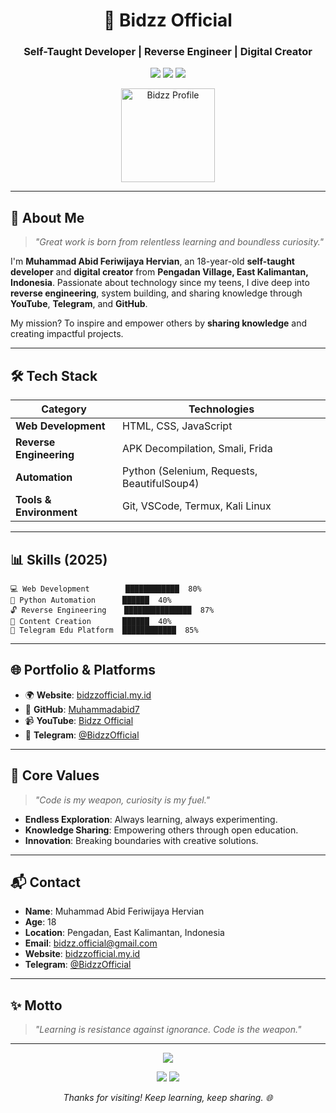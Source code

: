 <h1 align="center">🚀 Bidzz Official</h1>
<h3 align="center">Self-Taught Developer | Reverse Engineer | Digital Creator</h3>

<p align="center">
  <img src="https://img.shields.io/badge/Code-Autodidact-blue?style=flat-square&logo=codeigniter" />
  <img src="https://img.shields.io/badge/Platform-YouTube%20|%20Telegram-red?style=flat-square&logo=telegram" />
  <img src="https://img.shields.io/badge/Focus-Reverse%20Engineering-orange?style=flat-square&logo=security" />
</p>

<p align="center">
  <img src="https://bidzzofficial.my.id/Bidzz.png" width="150" alt="Bidzz Profile" />
</p>

---

## 🧠 About Me

> *"Great work is born from relentless learning and boundless curiosity."*

I'm **Muhammad Abid Feriwijaya Hervian**, an 18-year-old **self-taught developer** and **digital creator** from **Pengadan Village, East Kalimantan, Indonesia**. Passionate about technology since my teens, I dive deep into **reverse engineering**, system building, and sharing knowledge through **YouTube**, **Telegram**, and **GitHub**.

My mission? To inspire and empower others by **sharing knowledge** and creating impactful projects.

---

## 🛠️ Tech Stack

| **Category**             | **Technologies**                             |
|--------------------------|----------------------------------------------|
| **Web Development**      | HTML, CSS, JavaScript                       |
| **Reverse Engineering**  | APK Decompilation, Smali, Frida             |
| **Automation**           | Python (Selenium, Requests, BeautifulSoup4) |
| **Tools & Environment**  | Git, VSCode, Termux, Kali Linux             |

---

## 📊 Skills (2025)

```plaintext
💻 Web Development        ████████████  80%
🐍 Python Automation      ██████  40%
🔓 Reverse Engineering    ███████████████  87%
📢 Content Creation       ██████  40%
📲 Telegram Edu Platform  ████████████  85%
```

---

## 🌐 Portfolio & Platforms

- 🌍 **Website**: [bidzzofficial.my.id](https://bidzzofficial.my.id)
- 📂 **GitHub**: [Muhammadabid7](https://github.com/Muhammadabid7)
- 📹 **YouTube**: [Bidzz Official](https://youtube.com/@BidzzOfficial)
- 💬 **Telegram**: [@BidzzOfficial](https://t.me/BidzzOfficial)

---

## 🧭 Core Values

> *"Code is my weapon, curiosity is my fuel."*

- **Endless Exploration**: Always learning, always experimenting.
- **Knowledge Sharing**: Empowering others through open education.
- **Innovation**: Breaking boundaries with creative solutions.

---

## 📬 Contact

- **Name**: Muhammad Abid Feriwijaya Hervian
- **Age**: 18
- **Location**: Pengadan, East Kalimantan, Indonesia
- **Email**: [bidzz.official@gmail.com](mailto:bidzz.official@gmail.com)
- **Website**: [bidzzofficial.my.id](https://bidzzofficial.my.id)
- **Telegram**: [@BidzzOfficial](https://t.me/BidzzOfficial)

---

## ✨ Motto

> *"Learning is resistance against ignorance. Code is the weapon."*

---

<p align="center">
  <img src="https://readme-typing-svg.herokuapp.com?font=Fira+Code&size=20&center=true&vCenter=true&width=600&lines=Code.+Break.+Repeat.;Create.+Explore.+Share.;Reverse+It+All+Backwards!" />
</p>

<p align="center">
  <img src="https://github-readme-stats.vercel.app/api?username=Muhammadabid7&show_icons=true&theme=tokyonight&hide_border=true" />
  <img src="https://github-readme-streak-stats.herokuapp.com?user=Muhammadabid7&theme=tokyonight&hide_border=true" />
</p>

<p align="center">
  <i>Thanks for visiting! Keep learning, keep sharing. 🌐</i>
</p>
